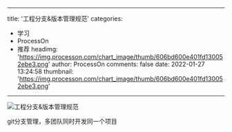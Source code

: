 
---
title: '工程分支&版本管理规范'
categories: 
 - 学习
 - ProcessOn
 - 推荐
headimg: 'https://img.processon.com/chart_image/thumb/606bd600e401fd130052ebe3.png'
author: ProcessOn
comments: false
date: 2022-01-27 13:24:58
thumbnail: 'https://img.processon.com/chart_image/thumb/606bd600e401fd130052ebe3.png'
---

<div>   
<img class="thumb" alt="工程分支&版本管理规范" src="https://img.processon.com/chart_image/thumb/606bd600e401fd130052ebe3.png" referrerpolicy="no-referrer">
<p>git分支管理，多团队同时开发同一个项目</p>  
</div>
            
